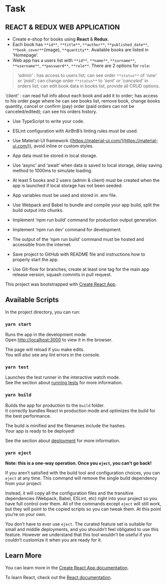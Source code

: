 # Task

## REACT & REDUX WEB APPLICATION
- Create e-shop for books using **React** & **Redux**.
- Each book has `**id**`, `**title**`, `**author**`, `**published_date**`, `**book_cover**`(image), `**quantity**`. Available books are listed in ‘Homepage’.
- Web app has a users list with `**id**`, `**name**`, `**surname**`, `**username**`, `**password**`, `**role**`. There are 2 options for `role`:

>_‘admin’_ : has access to users list; can see order `**status**` of _‘new’_ or _‘paid’_; can change order `**status**` to _‘sent’ or ‘canceled’_ in orders list; can edit book data in books list, provide all CRUD options.

_‘client’_ : can read full info about each book and add it to order; has access to his order page where he can see books list, remove book, change books quantity, cancel or confirm (pay) order (paid orders can not be canceled/edited); can see his orders history.


- Use TypeScript to write your code.

- ESLint configuration with AirBnB’s linting rules must be used.

- Use Material-UI framework ([https://material-ui.com/](https://material-ui.com/)), avoid inline or custom styles.

- App data must be stored in local storage.

- Use ‘async’ and ‘await’ when data is saved to local storage, delay saving method to 1000ms to simulate loading.

- At least 5 books and 2 users (admin & client) must be created when the app is launched if local storage has not been seeded.

- App variables must be used and stored in .env file.

- Use Webpack and Babel to bundle and compile your app build, split the build output into chunks.

- Implement ‘npm run build’ command for production output generation.

- Implement ‘npm run dev’ command for development.

- The output of the ‘npm run build’ command must be hosted and accessible from the internet.

- Save project to GitHub with README file and instructions how to properly start the app.

- Use Git-flow for branches, create at least one tag for the main app release version, squash commits in pull request.




This project was bootstrapped with [Create React App](https://github.com/facebook/create-react-app).

## Available Scripts

In the project directory, you can run:

### `yarn start`

Runs the app in the development mode.<br />
Open [http://localhost:3000](http://localhost:3000) to view it in the browser.

The page will reload if you make edits.<br />
You will also see any lint errors in the console.

### `yarn test`

Launches the test runner in the interactive watch mode.<br />
See the section about [running tests](https://facebook.github.io/create-react-app/docs/running-tests) for more information.

### `yarn build`

Builds the app for production to the `build` folder.<br />
It correctly bundles React in production mode and optimizes the build for the best performance.

The build is minified and the filenames include the hashes.<br />
Your app is ready to be deployed!

See the section about [deployment](https://facebook.github.io/create-react-app/docs/deployment) for more information.

### `yarn eject`

**Note: this is a one-way operation. Once you `eject`, you can’t go back!**

If you aren’t satisfied with the build tool and configuration choices, you can `eject` at any time. This command will remove the single build dependency from your project.

Instead, it will copy all the configuration files and the transitive dependencies (Webpack, Babel, ESLint, etc) right into your project so you have full control over them. All of the commands except `eject` will still work, but they will point to the copied scripts so you can tweak them. At this point you’re on your own.

You don’t have to ever use `eject`. The curated feature set is suitable for small and middle deployments, and you shouldn’t feel obligated to use this feature. However we understand that this tool wouldn’t be useful if you couldn’t customize it when you are ready for it.

## Learn More

You can learn more in the [Create React App documentation](https://facebook.github.io/create-react-app/docs/getting-started).

To learn React, check out the [React documentation](https://reactjs.org/).
